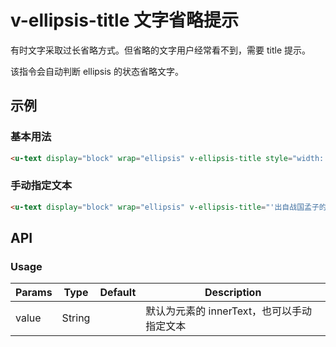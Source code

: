 # v-ellipsis-title 文字省略提示

有时文字采取过长省略方式。但省略的文字用户经常看不到，需要 title 提示。

该指令会自动判断 ellipsis 的状态省略文字。

## 示例

### 基本用法

``` html
<u-text display="block" wrap="ellipsis" v-ellipsis-title style="width: 120px; background: #f2f3f8;">天将降大任于斯人也，必先苦其心志，劳其筋骨，饿其体肤，空乏其身，行拂乱其所为也，所以动心忍性，增益其所不能。</u-text>
```

### 手动指定文本

``` html
<u-text display="block" wrap="ellipsis" v-ellipsis-title="'出自战国孟子的《生于忧患，死于安乐》'" style="width: 120px; background: #f2f3f8;">天将降大任于斯人也，必先苦其心志，劳其筋骨，饿其体肤，空乏其身，行拂乱其所为也，所以动心忍性，增益其所不能。</u-text>
```

## API

### Usage

| Params | Type | Default | Description |
| ----- | ---- | ------- | ----------- |
| value | String | | 默认为元素的 innerText，也可以手动指定文本 |
